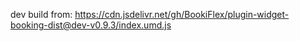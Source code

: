 dev build from: https://cdn.jsdelivr.net/gh/BookiFlex/plugin-widget-booking-dist@dev-v0.9.3/index.umd.js
